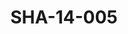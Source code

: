 ---
pid: SHA-14-005
title: SHA-14-005
language: en
collection: Sharhabil Ahmed
original_label: 
rights: Sharhabil Ahmed
location_of_original: Sharhabil Ahmed
photographer_or_studio: 
scanned_from: photograph 8.2 by 10
_date: '1965'
location: Tunisia
description: Sharhabil Ahmed Hassan Saroji and some others
additional_notes: 
permission_display: 'yes'
on_server: 'no'
on_website: 'no'
permalink: /photopages/en/SHA-14-005.html
layout: photo-page
---